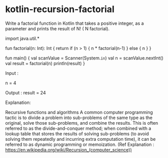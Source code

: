 # kotlin-recursion-factorial

Write a factorial function in Kotlin that takes a positive integer,  as a parameter and prints the result of N! ( N factorial).

import java.util.*

fun factorial(n: Int): Int {
    return if (n > 1) {
        n * factorial(n-1)
    } else {
        n
    }
}

fun main() {
    val scanValue = Scanner(System.`in`)
    val n = scanValue.nextInt()
    val result = factorial(n)
    println(result)
}

Input :

n = 4

Output :
result = 24

Explanation:

Recursive functions and algorithms
A common computer programming tactic is to divide a problem into sub-problems of the same type as the original, solve those sub-problems, and combine the results. This is often referred to as the divide-and-conquer method; when combined with a lookup table that stores the results of solving sub-problems (to avoid solving them repeatedly and incurring extra computation time), it can be referred to as dynamic programming or memoization. (Ref Explanation : https://en.wikipedia.org/wiki/Recursion_(computer_science))
